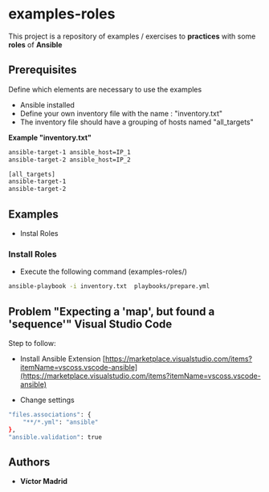 # examples-roles

This project is a repository of examples / exercises to **practices** with some **roles** of **Ansible**





## Prerequisites

Define which elements are necessary to use the examples

* Ansible installed
* Define your own inventory file with the name : "inventory.txt"
* The inventory file should have a grouping of hosts named "all_targets"

**Example "inventory.txt"**

```bash
ansible-target-1 ansible_host=IP_1
ansible-target-2 ansible_host=IP_2

[all_targets]
ansible-target-1
ansible-target-2 
```





## Examples

* Instal Roles 


### Install Roles

* Execute the following command (examples-roles/)

```bash
ansible-playbook -i inventory.txt  playbooks/prepare.yml
```


## Problem "Expecting a 'map', but found a 'sequence'" Visual Studio Code

Step to follow:

* Install Ansible Extension [https://marketplace.visualstudio.com/items?itemName=vscoss.vscode-ansible](https://marketplace.visualstudio.com/items?itemName=vscoss.vscode-ansible)

* Change settings

```bash
"files.associations": {
    "**/*.yml": "ansible"
},
"ansible.validation": true
```








## Authors

* **Víctor Madrid**